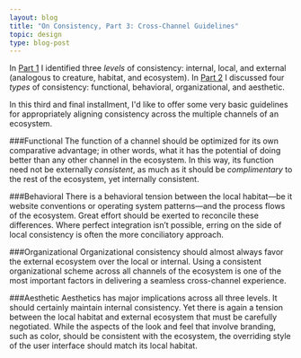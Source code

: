 ```yaml
---
layout: blog
title: "On Consistency, Part 3: Cross-Channel Guidelines"
topic: design
type: blog-post
---
```


In [Part 1](http://tylertate.com/blog/2012/03/08/on-consistency-three-levels.html) I identified three *levels* of consistency: internal, local, and external (analogous to creature, habitat, and ecosystem). In [Part 2](http://tylertate.com/blog/2012/03/09/on-consistency-four-types.html) I discussed four *types* of consistency: functional, behavioral, organizational, and aesthetic.

In this third and final installment, I'd like to offer some very basic guidelines for appropriately aligning consistency across the multiple channels of an ecosystem.

###Functional
The function of a channel should be optimized for its own comparative advantage; in other words, what it has the potential of doing better than any other channel in the ecosystem. In this way, its function need not be externally *consistent*, as much as it should be *complimentary* to the rest of the ecosystem, yet internally consistent.

###Behavioral
There is a behavioral tension between the local habitat—be it website conventions or operating system patterns—and the process flows of the ecosystem. Great effort should be exerted to reconcile these differences. Where perfect integration isn’t possible, erring on the side of local consistency is often the more conciliatory approach.

###Organizational
Organizational consistency should almost always favor the external ecosystem over the local or internal. Using a consistent organizational scheme across all channels of the ecosystem is one of the most important factors in delivering a seamless cross-channel experience.

###Aesthetic
Aesthetics has major implications across all three levels. It should certainly maintain internal consistency. Yet there is again a tension between the local habitat and external ecosystem that must be carefully negotiated. While the aspects of the look and feel that involve branding, such as color, should be consistent with the ecosystem, the overriding style of the user interface should match its local habitat.
